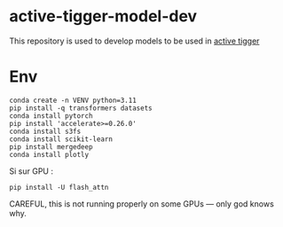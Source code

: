 # active-tigger-model-dev
This repository is used to develop models to be used in [active tigger](https://github.com/emilienschultz/activetigger)

# Env
```
conda create -n VENV python=3.11
pip install -q transformers datasets
conda install pytorch
pip install 'accelerate>=0.26.0'
conda install s3fs
conda install scikit-learn
pip install mergedeep
conda install plotly
```
Si sur GPU : 
```
pip install -U flash_attn
```

CAREFUL, this is not running properly on some GPUs — only god knows why.